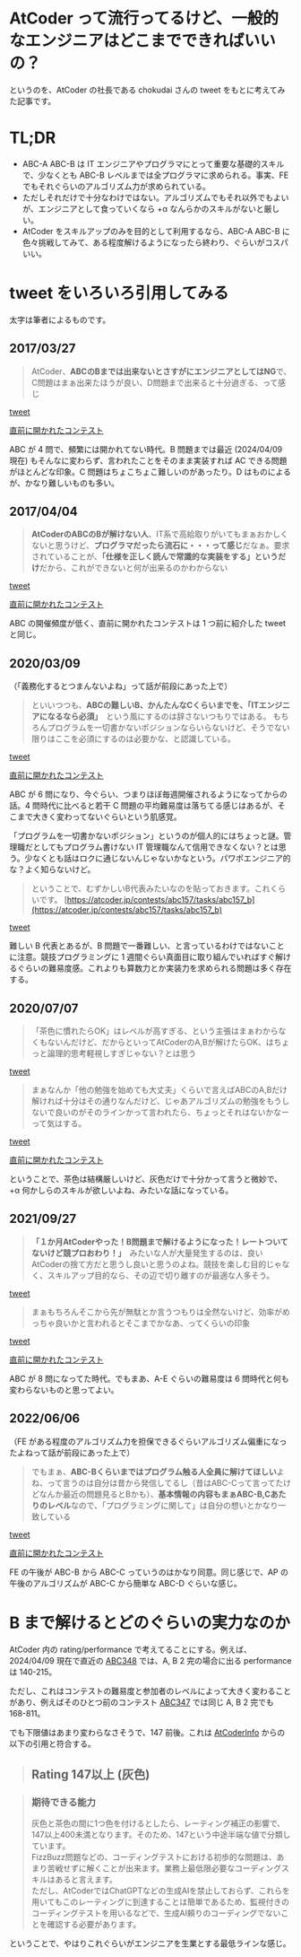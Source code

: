 # AtCoder って流行ってるけど、一般的なエンジニアはどこまでできればいいの？
というのを、AtCoder の社長である chokudai さんの tweet をもとに考えてみた記事です。

# TL;DR
- ABC-A ABC-B は IT エンジニアやプログラマにとって重要な基礎的スキルで、少なくとも ABC-B レベルまでは全プログラマに求められる。事実、FE でもそれぐらいのアルゴリズム力が求められている。
- ただしそれだけで十分なわけではない。アルゴリズムでもそれ以外でもよいが、エンジニアとして食っていくなら +α なんらかのスキルがないと厳しい。
- AtCoder をスキルアップのみを目的として利用するなら、ABC-A ABC-B に色々挑戦してみて、ある程度解けるようになったら終わり、ぐらいがコスパいい。

# tweet をいろいろ引用してみる
太字は筆者によるものです。

## 2017/03/27
> AtCoder、**ABCのBまでは出来ないとさすがにエンジニアとしてはNG**で、C問題はまぁ出来たほうが良い、D問題まで出来ると十分過ぎる、って感じ

[tweet](https://twitter.com/chokudai/status/846230341194924032)

[直前に開かれたコンテスト](https://atcoder.jp/contests/abc057)

ABC が 4 問で、頻繁には開かれてない時代。B 問題までは最近 (2024/04/09 現在) もそんなに変わらず、言われたことをそのまま実装すれば AC できる問題がほとんどな印象。C 問題はちょこちょこ難しいのがあったり。D はものによるが、かなり難しいものも多い。

## 2017/04/04
> **AtCoderのABCのBが解けない人**、IT系で高給取りがいてもまぁおかしくないと思うけど、**プログラマだったら流石に・・・って感じ**だなぁ。要求されていることが、**「仕様を正しく読んで常識的な実装をする」というだけ**だから、これができないと何が出来るのかわからない

[tweet](https://twitter.com/chokudai/status/849132507815526401)

[直前に開かれたコンテスト](https://atcoder.jp/contests/abc057)

ABC の開催頻度が低く、直前に開かれたコンテストは 1 つ前に紹介した tweet と同じ。

## 2020/03/09
（「義務化するとつまんないよね」って話が前段にあった上で）
> といいつつも、**ABCの難しいB、かんたんなCくらいまでを、「ITエンジニアになるなら必須」**　という風にするのは辞さないつもりではある。
もちろんプログラムを一切書かないポジションならいらないけど、そうでない限りはここを必須にするのは必要かな、と認識している。

[tweet](https://twitter.com/chokudai/status/1236905560273866754)

[直前に開かれたコンテスト](https://atcoder.jp/contests/abc158)

ABC が 6 問になり、今ぐらい、つまりほぼ毎週開催されるようになってからの話。4 問時代に比べると若干 C 問題の平均難易度は落ちてる感じはあるが、そこまで大きく変わってないぐらいという肌感覚。

「プログラムを一切書かないポジション」というのが個人的にはちょっと謎。管理職だとしてもプログラム書けない IT 管理職なんて信用できなくない？とは思う。少なくとも話はロクに通じないんじゃないかなという。パワポエンジニア的な？よく知らないけど。

> ということで、むずかしいB代表みたいなのを貼っておきます。これくらいです。 [https://atcoder.jp/contests/abc157/tasks/abc157_b](https://atcoder.jp/contests/abc157/tasks/abc157_b)

[tweet](https://twitter.com/chokudai/status/1236909960908296192)

難しい B 代表とあるが、B 問題で一番難しい、と言っているわけではないことに注意。競技プログラミングに 1 週間ぐらい真面目に取り組んでいればすぐ解けるぐらいの難易度感。これよりも算数力とか実装力を求められる問題は多く存在する。

## 2020/07/07
> 「茶色に慣れたらOK」はレベルが高すぎる、という主張はまぁわからなくもないんだけど、だからといってAtCoderのA,Bが解けたらOK、はちょっと論理的思考軽視しすぎじゃない？とは思う

[tweet](https://twitter.com/chokudai/status/1280401004618371074)

> まぁなんか「他の勉強を始めても大丈夫」くらいで言えばABCのA,Bだけ解ければ十分はその通りなんだけど、じゃあアルゴリズムの勉強をもうしないで良いのがそのラインかって言われたら、ちょっとそれはないかなーって気はする。

[tweet](https://twitter.com/chokudai/status/1280402039051218944)

[直前に開かれたコンテスト](https://atcoder.jp/contests/abc173)

ということで、茶色は結構厳しいけど、灰色だけで十分かって言うと微妙で、+α 何かしらのスキルが欲しいよね、みたいな話になっている。

## 2021/09/27
> **「１か月AtCoderやった！B問題まで解けるようになった！レートついてないけど競プロおわり！」**　みたいな人が大量発生するのは、良いAtCoderの捨て方だと思うし良いと思うのよね。競技を楽しむ目的じゃなく、スキルアップ目的なら、その辺で切り離すのが最適な人多そう。

[tweet](https://twitter.com/chokudai/status/1442356703962361857)

> まぁもちろんそこから先が無駄とか言うつもりは全然ないけど、効率がめっちゃ良いかと言われるとそこまでかなあ、ってくらいの印象

[tweet](https://twitter.com/chokudai/status/1442357951256166403)

[直前に開かれたコンテスト](https://atcoder.jp/contests/abc220)

ABC が 8 問になってた時代。でもまあ、A-E ぐらいの難易度は 6 問時代と何も変わらないものと思ってよい。

## 2022/06/06
（FE がある程度のアルゴリズム力を担保できるぐらいアルゴリズム偏重になったよねって話が前段にあった上で）
> でもまぁ、**ABC-Bくらいまではプログラム触る人全員に解けてほしい**よね、って言うのは自分は昔から発信してるし（昔はABC-Cって言ってたけどなんか最近の問題見るとBかも）、**基本情報の内容もまぁABC-B,Cあたりのレベル**なので、「プログラミングに関して」は自分の想いとかなり一致している

[tweet](https://twitter.com/chokudai/status/1533707767554355200)

[直前に開かれたコンテスト](https://atcoder.jp/contests/abc254)

FE の午後が ABC-B から ABC-C っていうのはかなり同意。同じ感じで、AP の午後のアルゴリズムが ABC-C から簡単な ABC-D ぐらいな感じ。

# B まで解けるとどのぐらいの実力なのか
AtCoder 内の rating/performance で考えてることにする。例えば、2024/04/09 現在で直近の [ABC348](https://atcoder.jp/contests/abc348) では、A, B 2 完の場合に出る performance は 140-215。

ただし、これはコンテストの難易度と参加者のレベルによって大きく変わることがあり、例えばそのひとつ前のコンテスト [ABC347](https://atcoder.jp/contests/abc347) では同じ A, B 2 完でも 168-811。

でも下限値はあまり変わらなさそうで、147 前後。これは [AtCoderInfo](https://info.atcoder.jp/utilize/jobs/rating-business-impact) からの以下の引用と符合する。

> ## Rating 147以上 (灰色)

> ### 期待できる能力
> 
> 灰色と茶色の間に1つ色を付けるとしたら、レーティング補正の影響で、147以上400未満となります。そのため、147という中途半端な値で分類しています。  
> FizzBuzz問題などの、コーディングテストにおける初歩的な問題は、あまり苦戦せずに解くことが出来ます。業務上最低限必要なコーディングスキルはあると言えます。  
> ただし、AtCoderではChatGPTなどの生成AIを禁止しておらず、これらを用いてもこのレーティングに到達することは簡単であるため、監視付きのコーディングテストを用いるなどで、生成AI頼りのコーディングでないことを確認する必要があります。

ということで、やはりこれぐらいがエンジニアを生業とする最低ラインな感じ。
